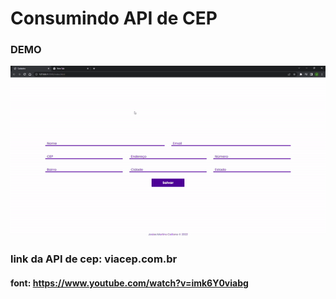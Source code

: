 # Consumindo API de CEP

### DEMO
![demo](./assets/consumo-cep.gif)

### link da API de cep: viacep.com.br

#### font: https://www.youtube.com/watch?v=imk6Y0viabg